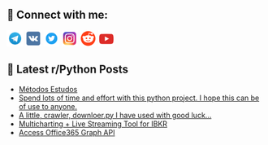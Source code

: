 ## 🔎 Connect with me:
[<img src="https://github.com/bullbesh/bullbesh/blob/main/images/Telegram.png" width="32" height="32" />](https://t.me/bullbesh)
[<img src="https://github.com/bullbesh/bullbesh/blob/main/images/VK.png" width="32" height="32" />](https://vk.com/bullbesh)
[<img src="https://github.com/bullbesh/bullbesh/blob/main/images/Twitter.png" width="32" height="32" />](https://twitter.com/bullbesh1)
[<img src="https://github.com/bullbesh/bullbesh/blob/main/images/Instagram.png" width="32" height="32" />](https://www.instagram.com/bullbesh)
[<img src="https://github.com/bullbesh/bullbesh/blob/main/images/Reddit.png" width="32" height="32" />](https://www.reddit.com/user/bullbesh)
[<img src="https://github.com/bullbesh/bullbesh/blob/main/images/YouTube.png" width="32" height="32" />](https://www.youtube.com/channel/UCtfjRs6uzgq5mfm8S06WTcg)

## 📕 Latest r/Python Posts
<!-- BLOG-POST-LIST:START -->
- [Métodos Estudos](https://www.reddit.com/r/Python/comments/1ibh1le/métodos_estudos/)
- [Spend lots of time and effort with this python project. I hope this can be of use to anyone.](https://www.reddit.com/r/Python/comments/1ibg5co/spend_lots_of_time_and_effort_with_this_python/)
- [A little, crawler, downloer.py I have used with good luck...](https://www.reddit.com/r/Python/comments/1ibf4xk/a_little_crawler_downloerpy_i_have_used_with_good/)
- [Multicharting + Live Streaming Tool for IBKR](https://www.reddit.com/r/Python/comments/1ibbbib/multicharting_live_streaming_tool_for_ibkr/)
- [Access Office365 Graph API](https://www.reddit.com/r/Python/comments/1ib9s49/access_office365_graph_api/)
<!-- BLOG-POST-LIST:END -->

